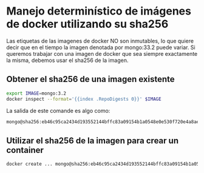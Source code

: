 # Manejo determinístico de imágenes de docker utilizando su sha256

Las etiquetas de las imagenes de docker NO son inmutables, lo que quiere decir que en el tiempo la imagen denotada por mongo:33.2 puede variar. Si queremos trabajar con una imagen de docker que sea siempre exactamente la misma, debemos usar el sha256 de la imagen.

## Obtener el sha256 de una imagen existente

```bash
export IMAGE=mongo:3.2
docker inspect --format='{{index .RepoDigests 0}}' $IMAGE
```

La salida de este comande es algo como:

```bash
mongo@sha256:eb46c95ca2434d193552144bffc83a09154b1a0548e0e530f720e4a8ae2154db
```

## Utilizar el sha256 de la imagen para crear un container

```bash
docker create ... mongo@sha256:eb46c95ca2434d193552144bffc83a09154b1a0548e0e530f720e4a8ae2154db
```
